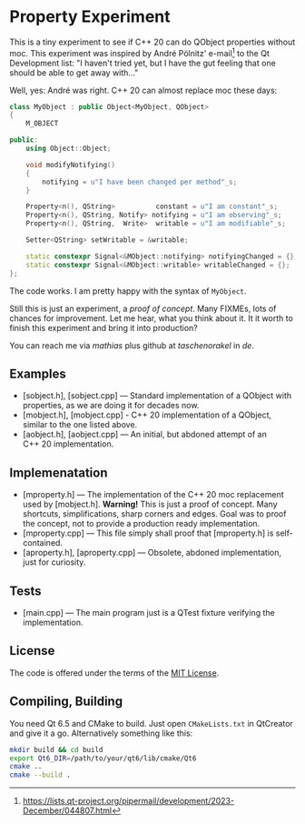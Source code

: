 # Property Experiment

This is a tiny experiment to see if C++ 20 can do QObject properties without moc.
This experiment was inspired by André Pölnitz' e-mail[^1] to the Qt Development
list: "I haven't tried yet, but I have the gut feeling that one should be able
to get away with..."

Well, yes: André was right. C++ 20 can almost replace moc these days:

``` C++
class MyObject : public Object<MyObject, QObject>
{
    M_OBJECT

public:
    using Object::Object;

    void modifyNotifying()
    {
        notifying = u"I have been changed per method"_s;
    }

    Property<n(), QString>          constant = u"I am constant"_s;
    Property<n(), QString, Notify> notifying = u"I am observing"_s;
    Property<n(), QString,  Write>  writable = u"I am modifiable"_s;

    Setter<QString> setWritable = &writable;

    static constexpr Signal<&MObject::notifying> notifyingChanged = {};
    static constexpr Signal<&MObject::writable> writableChanged = {};
};
```

The code works. I am pretty happy with the syntax of `MyObject`.

Still this is just an experiment, a _proof of concept_. Many FIXMEs,
lots of chances for improvement. Let me hear, what you think about it.
It it worth to finish this experiment and bring it into production?

You can reach me via _mathias_ plus github at _taschenorakel_ in _de_.

## Examples

* [sobject.h], [sobject.cpp] —
  Standard implementation of a QObject with properties,
  as we are doing it for decades now.
* [mobject.h], [mobject.cpp] -
  C++ 20 implementation of a QObject, similar to the one listed above.
* [aobject.h], [aobject.cpp] —
  An initial, but abdoned attempt of an C++ 20 implementation.

## Implemenatation

* [mproperty.h] —
  The implementation of the C++ 20 moc replacement used by [mobject.h].
  **Warning!** This is just a proof of concept. Many shortcuts,
  simplifications, sharp corners and edges. Goal was to proof the
  concept, not to provide a production ready implementation.
* [mproperty.cpp] —
  This file simply shall proof that [mproperty.h] is self-contained.
* [aproperty.h], [aproperty.cpp] —
  Obsolete, abdoned implementation, just for curiosity.

## Tests

* [main.cpp] —
  The main program just is a QTest fixture verifying the implementation.

## License

The code is offered under the terms of the [MIT License](LICENSE).

## Compiling, Building

You need Qt 6.5 and CMake to build. Just open `CMakeLists.txt` in
QtCreator and give it a go. Alternatively something like this:

``` Bash
mkdir build && cd build
export Qt6_DIR=/path/to/your/qt6/lib/cmake/Qt6
cmake ..
cmake --build .
```

[^1]: https://lists.qt-project.org/pipermail/development/2023-December/044807.html
